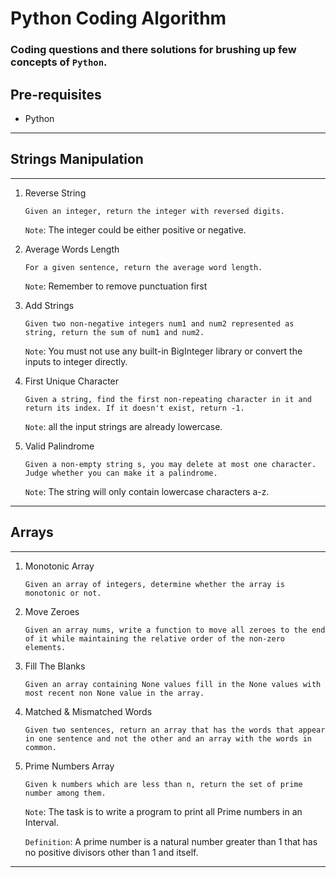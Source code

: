 # Python Coding Algorithm
### Coding questions and there solutions for brushing up few concepts of `Python`.

## Pre-requisites
  * Python

<hr>

## Strings Manipulation

<hr>

1. Reverse String
    ```
    Given an integer, return the integer with reversed digits.
    ```
    `Note`: The integer could be either positive or negative.

2. Average Words Length
    ```
    For a given sentence, return the average word length. 
    ```
    `Note`: Remember to remove punctuation first

3. Add Strings
    ```
    Given two non-negative integers num1 and num2 represented as string, return the sum of num1 and num2.
    ```
    `Note`: You must not use any built-in BigInteger library or convert the inputs to integer directly.

4. First Unique Character
    ```
    Given a string, find the first non-repeating character in it and return its index. If it doesn't exist, return -1.
    ```
    `Note`: all the input strings are already lowercase.

5. Valid Palindrome
    ```
    Given a non-empty string s, you may delete at most one character. Judge whether you can make it a palindrome.
    ```
    `Note`: The string will only contain lowercase characters a-z.

<hr>

## Arrays

<hr>

1. Monotonic Array
    ```
    Given an array of integers, determine whether the array is monotonic or not.
    ```

2. Move Zeroes
    ```
    Given an array nums, write a function to move all zeroes to the end of it while maintaining the relative order of the non-zero elements.
    ```

3. Fill The Blanks
    ```
    Given an array containing None values fill in the None values with most recent non None value in the array.
    ```

4. Matched & Mismatched Words
    ```
    Given two sentences, return an array that has the words that appear in one sentence and not the other and an array with the words in common.
    ```

5. Prime Numbers Array
    ```
    Given k numbers which are less than n, return the set of prime number among them.
    ```
    `Note`: The task is to write a program to print all Prime numbers in an Interval.

    `Definition`: A prime number is a natural number greater than 1 that has no positive divisors other than 1 and itself. 

<hr>

